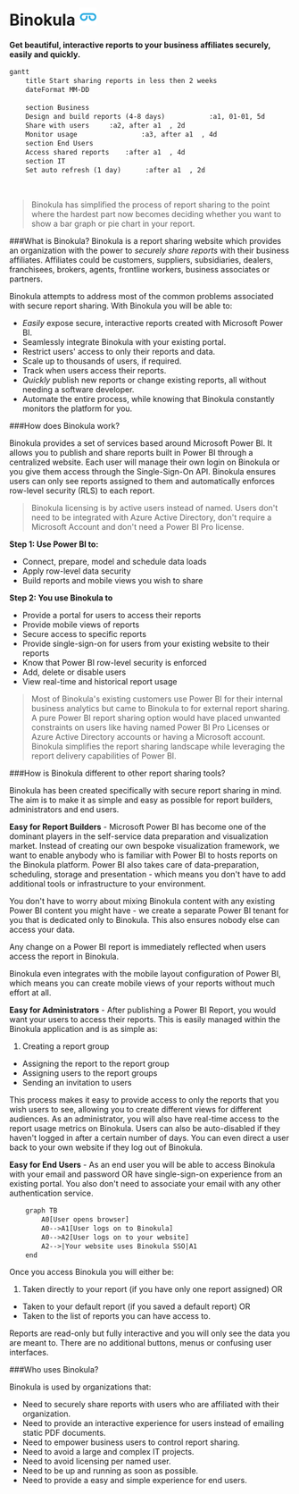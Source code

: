 # Binokula ![](images/favicon.png)

**Get beautiful, interactive reports to your business affiliates securely, easily and quickly.**

```mermaid  
gantt
    title Start sharing reports in less then 2 weeks
    dateFormat MM-DD
    
    section Business
    Design and build reports (4-8 days)           :a1, 01-01, 5d
    Share with users     :a2, after a1  , 2d
    Monitor usage                :a3, after a1  , 4d
    section End Users
    Access shared reports    :after a1  , 4d
    section IT
    Set auto refresh (1 day)      :after a1  , 2d
    
  
```
> Binokula has simplified the process of report sharing to the point where the hardest part now becomes deciding whether you want to show a bar graph or pie chart in your report. 

###What is Binokula?
Binokula is a report sharing website which provides an organization with the power to *securely share reports* with their business affiliates. Affiliates could be customers, suppliers, subsidiaries, dealers, franchisees, brokers, agents, frontline workers, business associates or partners.

Binokula attempts to address most of the common problems associated with secure report sharing. With Binokula you will be able to:

* *Easily* expose secure, interactive reports created with Microsoft Power BI.
* Seamlessly integrate Binokula with your existing portal.
* Restrict users' access to only their reports and data.
* Scale up to thousands of users, if required.
* Track when users access their reports.
* *Quickly* publish new reports or change existing reports, all without needing a software developer.
* Automate the entire process, while knowing that Binokula constantly monitors the platform for you.

###How does Binokula work?

Binokula provides a set of services based around Microsoft Power BI. It allows you to publish and share reports built in Power BI through a centralized website. Each user will manage their own login on Binokula or you give them access through the Single-Sign-On API. Binokula ensures users can only see reports assigned to them and automatically enforces row-level security (RLS) to each report. 

> Binokula licensing is by active users instead of named. Users don't need to be integrated with Azure Active Directory, don't require a Microsoft Account and don't need a Power BI Pro license.

**Step 1: Use Power BI to:**
 
 * Connect, prepare, model and schedule data loads
 * Apply row-level data security
 * Build reports and mobile views you wish to share

**Step 2: You use Binokula to**
 
 * Provide a portal for users to access their reports
 * Provide mobile views of reports
 * Secure access to specific reports
 * Provide single-sign-on for users from your existing website to their reports
 * Know that Power BI row-level security is enforced
 * Add, delete or disable users
 * View real-time and historical report usage

 > Most of Binokula's existing customers use Power BI for their internal business analytics but came to Binokula to for external report sharing. A pure Power BI report sharing option would have placed unwanted constraints on users like having named Power BI Pro Licenses or Azure Active Directory accounts or having a Microsoft account. Binokula simplifies the report sharing landscape while leveraging the report delivery capabilities of Power BI.

###How is Binokula different to other report sharing tools?

Binokula has been created specifically with secure report sharing in mind. The aim is to make it as simple and easy as possible for report builders, administrators and end users.

**Easy for Report Builders** - Microsoft Power BI has become one of the dominant players in the self-service data preparation and visualization market. Instead of creating our own bespoke visualization framework, we want to enable anybody who is familiar with Power BI to hosts reports on the Binokula platform. Power BI also takes care of data-preparation, scheduling, storage and presentation - which means you don't have to add additional tools or infrastructure to your environment.

You don't have to worry about mixing Binokula content with any existing Power BI content you might have - we create a separate Power BI tenant for you that is dedicated only to Binokula. This also ensures nobody else can access your data.

Any change on a Power BI report is immediately reflected when users access the report in Binokula.

Binokula even integrates with the mobile layout configuration of Power BI, which means you can create mobile views of your reports without much effort at all.


**Easy for Administrators** - After publishing a Power BI Report, you would want your users to access their reports. This is easily managed within the Binokula application and is as simple as:

 1. Creating a report group
 + Assigning the report to the report group
 + Assigning users to the report groups
 + Sending an invitation to users

This process makes it easy to provide access to only the reports that you wish users to see, allowing you to create different views for different audiences. As an administrator, you will also have real-time access to the report usage metrics on Binokula. Users can also be auto-disabled if they haven't logged in after a certain number of days. You can even direct a user back to your own website if they log out of Binokula.

**Easy for End Users** - As an end user you will be able to access Binokula with your email and password OR have single-sign-on experience from an existing portal. You also don't need to associate your email with any other authentication service.
```mermaid  
    graph TB
        A0[User opens browser]
        A0-->A1[User logs on to Binokula]
        A0-->A2[User logs on to your website]
        A2-->|Your website uses Binokula SSO|A1
    end
```
Once you access Binokula you will either be:

 1. Taken directly to your report (if you have only one report assigned) OR
 + Taken to your default report (if you saved a default report) OR
 + Taken to the list of reports you can have access to.

 Reports are read-only but fully interactive and you will only see the data you are meant to. There are no additional buttons, menus or confusing user interfaces.

###Who uses Binokula?

 Binokula is used by organizations that:

 * Need to securely share reports with users who are affiliated with their organization.
 * Need to provide an interactive experience for users instead of emailing static PDF documents.
 * Need to empower business users to control report sharing.
 * Need to avoid a large and complex IT projects.
 * Need to avoid licensing per named user.
 * Need to be up and running as soon as possible.
 * Need to provide a easy and simple experience for end users.
